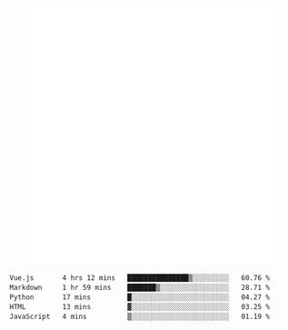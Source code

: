 <div align="center">
    <a href="https://konst.fish">
        <img src="https://raw.githubusercontent.com/konstfish/konstfish/master/fish.svg" alt="Logo" width="450"/>
    </a>
</div>

<!--START_SECTION:waka-->

```txt
Vue.js       4 hrs 12 mins   ███████████████▒░░░░░░░░░   60.76 %
Markdown     1 hr 59 mins    ███████▒░░░░░░░░░░░░░░░░░   28.71 %
Python       17 mins         █░░░░░░░░░░░░░░░░░░░░░░░░   04.27 %
HTML         13 mins         ▓░░░░░░░░░░░░░░░░░░░░░░░░   03.25 %
JavaScript   4 mins          ▒░░░░░░░░░░░░░░░░░░░░░░░░   01.19 %
```

<!--END_SECTION:waka-->
